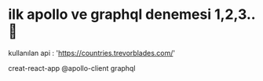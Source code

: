 # ilk apollo ve graphql denemesi 1,2,3.. :rocket:

kullanılan api : 'https://countries.trevorblades.com/'

creat-react-app
@apollo-client
graphql
